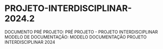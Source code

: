 # PROJETO-INTERDISCIPLINAR-2024.2

DOCUMENTO PRÉ PROJETO:
PRÉ PROJETO - PROJETO INTERDISCIPLINAR
MODELO DE DOCUMENTAÇÃO:
MODELO DOCUMENTAÇÃO PROJETO INTERDISCIPLINAR 2024
